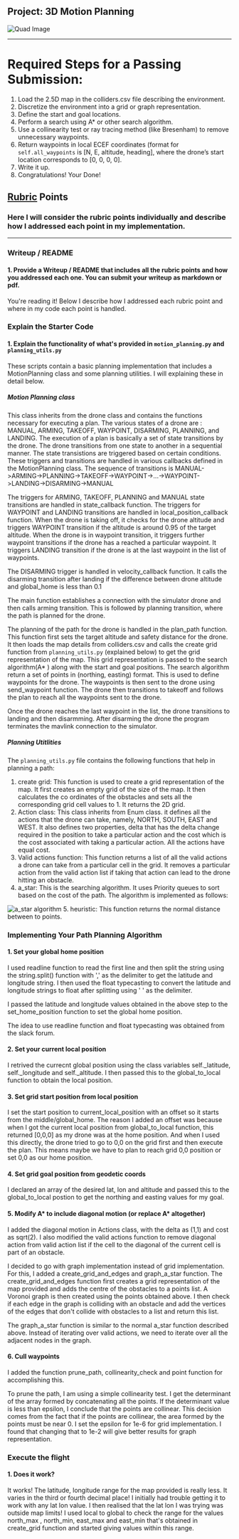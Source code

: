 ## Project: 3D Motion Planning
![Quad Image](./misc/enroute.png)

---


# Required Steps for a Passing Submission:
1. Load the 2.5D map in the colliders.csv file describing the environment.
2. Discretize the environment into a grid or graph representation.
3. Define the start and goal locations.
4. Perform a search using A* or other search algorithm.
5. Use a collinearity test or ray tracing method (like Bresenham) to remove unnecessary waypoints.
6. Return waypoints in local ECEF coordinates (format for `self.all_waypoints` is [N, E, altitude, heading], where the drone’s start location corresponds to [0, 0, 0, 0].
7. Write it up.
8. Congratulations!  Your Done!

## [Rubric](https://review.udacity.com/#!/rubrics/1534/view) Points
### Here I will consider the rubric points individually and describe how I addressed each point in my implementation.  

---
### Writeup / README

#### 1. Provide a Writeup / README that includes all the rubric points and how you addressed each one.  You can submit your writeup as markdown or pdf.  

You're reading it! Below I describe how I addressed each rubric point and where in my code each point is handled.

### Explain the Starter Code

#### 1. Explain the functionality of what's provided in `motion_planning.py` and `planning_utils.py`
These scripts contain a basic planning implementation that includes a MotionPlanning class and some planning utilities. I will explaining these in detail below.

##### Motion Planning class
This class inherits from the drone class and contains the functions necessary for executing a plan.
The various states of a drone are : MANUAL, ARMING, TAKEOFF, WAYPOINT, DISARMING, PLANNING, and LANDING. The execution of a plan is basically a set of state transitions by the drone. The drone transitions from one state to another in a sequential manner. The state transistions are triggered based on certain conditions. These triggers and transitions are handled in various callbacks defined in the MotionPlanning class. The sequence of transitions is 
MANUAL->ARMING->PLANNING->TAKEOFF->WAYPOINT->...->WAYPOINT->LANDING->DISARMING->MANUAL

The triggers for ARMING, TAKEOFF, PLANNING and MANUAL state transitions are handled in state_callback function. The triggers for WAYPOINT and LANDING transitions are handled in local_position_callback function. When the drone is taking off, it checks for the drone altitude and triggers WAYPOINT transition if the altitude is around 0.95 of the target altitude. When the drone is in waypoint transition, it triggers further waypoint transitions if the drone has a reached a particular waypoint. It triggers LANDING transition if the drone is at the last waypoint in the list of waypoints. 

The DISARMING trigger is handled in velocity_callback function. It calls the disarming transition after landing if the difference between drone altitude and global_home is less than 0.1

The main function establishes a connection with the simulator drone and then calls arming transition. This is followed by planning transition, where the path is planned for the drone.

The planning of the path for the drone is handled in the plan_path function. This function first sets the target altitude and safety distance for the drone. It then loads the map details from colliders.csv and calls the create grid function from `planning_utils.py` (explained below) to get the grid representation of the map. This grid representation is passed to the search algorithm(A* ) along with the start and goal positions. The search algorithm return a set of points in (northing, easting) format. This is used to define waypoints for the drone. The waypoints is then sent to the drone using send_waypoint function. The drone then transitions to takeoff and follows the plan to reach all the waypoints sent to the drone.

Once the drone reaches the last waypoint in the list, the drone transitions to landing and then disarmming. After disarming the drone the program terminates the mavlink connection to the simulator.


##### Planning Utitlities
The  `planning_utils.py` file contains the following functions that help in planning a path:
1. create grid: This function is used to create a grid representation of the map. It first creates an empty grid of the size of the map. It then calculates the co ordinates of the obstacles and sets all the corresponding grid cell values to 1. It returns the 2D grid.
2. Action class: This class inherits from Enum class. it defines all the actions that the drone can take, namely, NORTH, SOUTH, EAST and WEST. It also defines two properties, delta that has the delta change required in the position to take a particular action and the cost which is the cost associated with taking a particular action. All the actions have equal cost.
3. Valid actions function: This function returns a list of all the valid actions a drone can take from a particular cell in the grid. It removes a particular action from the valid action list if taking that action can lead to the drone hitting an obstacle.
4. a_star: This is the searching algorithm. It uses Priority queues to sort based on the cost of the path. The algorithm is implemented as follows:


![a_star algorithm](./misc/a_star.png)
5. heuristic: This function returns the normal distance between to points.

### Implementing Your Path Planning Algorithm

#### 1. Set your global home position
I used readline function to read the first line and then split the string using the string.split() function with ',' as the delimiter to get the latitude and longitude string. I then used the float typecasting to convert the latitude and longitude strings to float after splitting using ' ' as the delimiter.

I passed the latitude and longitude values obtained in the above step to the set_home_position function to set the global home position.

The idea to use readline function and float typecasting was obtained from the slack forum.

#### 2. Set your current local position

I retrived the currecnt global position using the class variables self.\_latitude, self.\_longitude and self.\_altitude. I then passed this to the global_to_local function to obtain the local position.


#### 3. Set grid start position from local position

I set the start position to current_local_position with an offset so it starts from the middle/global_home. The reason I added an offset was because when I got the current local position from global_to_local function, this returned [0,0,0] as  my drone was at the home position. And when I used this directly, the drone tried to go to 0,0 on the grid first and then execute the plan. This means maybe we have to plan to reach grid 0,0 position or set 0,0 as our home position.

#### 4. Set grid goal position from geodetic coords
I declared an array of the desired lat, lon and altitude and passed this to the global_to_local postion to get the northing and easting values for my goal.

#### 5. Modify A* to include diagonal motion (or replace A* altogether)

I added the diagonal motion in Actions class, with the delta as (1,1) and cost as sqrt(2).
I also modified the valid actions function to remove diagonal action from valid action list if the cell to the diagonal of the current cell is part of an obstacle.

I decided to go with graph implementation instead of grid implementation. For this, I added a create_grid_and_edges and graph_a_star function.
The create_grid_and_edges function first creates a grid representation of the map provided and adds the centre of the obstacles to a points list. A Voronoi graph is then created using the points obtained above. I then check if each edge in the graph is colliding with an obstacle and add the vertices of the edges that don't collide with obstacles to a list and return this list.

The graph_a_star function is similar to the normal a_star function described above. Instead of iterating over valid actions, we need to iterate over all the adjacent nodes in the graph.

#### 6. Cull waypoints 
I added the function prune_path, collinearity_check and point function for accomplishing this.

To prune the path, I am using a simple collinearity test. I get the determinant of the array formed by concatenating all the points. If the determinant value is less than epsilon, I conclude that the points are collinear. This decision comes from the fact that if the points are collinear, the area formed by the points must be near 0. I set the epsilon for 1e-6 for grid implementation. I found that changing that to 1e-2 will give better results for graph representation.



### Execute the flight
#### 1. Does it work?
It works! The latitude, longitude range for the map provided is really less. It varies in the third or fourth decimal place! I initially had trouble getting it to work with any lat lon value. I then realised that the lat lon I was trying was outside map limits! I used local to global to check the range for the values north_max , north_min, east_max and east_min that's obtained in create_grid function and started giving values within this range.




